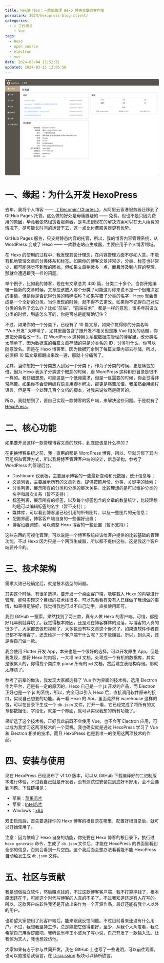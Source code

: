 ```yaml
---
title: HexoPress：一款能管理 Hexo 博客文章的客户端
permalink: 2024/hexopress-blog-client/
categories:
  - - 工作相关
    - Vue
tags:
  - Hexo
  - open source
  - electron
  - vue
date: 2024-03-04 15:52:31
updated: 2024-03-15 13:05:56
---
```

![Dashboard](../../images/2024/03/dashboard-cn.png)

<!--more-->

# 一、缘起：为什么开发 HexoPress

去年，我将个人博客 —— [《 Becomin' Charles 》](https://blog.charlestang.org)，从阿里云香港服务器迁移到了 GitHub Pages 托管。这么做的好处是毋庸置疑的 —— 免费。但也不是只因为费用的原因，毕竟我依然租赁着服务器，是考虑到现在的解决方案可以在无人续费的情况下，尽可能长时间的运营下去，这一点比付费服务器更有优势。

GitHub Pages 服务，只支持静态内容的托管，所以，我的博客内容管理系统，从 WordPress 变成了 Hexo —— 一款静态站点生成器，主要应用于个人博客领域。

在 Hexo 的使用的过程中，我发现其设计理念，在内容管理方面不尽如人意。不能有机地管理文章的分类体系和标签。如果你的博客文章非常少，分类、标签也非常少，那可能感觉不到我的困扰。但如果文章稍微多一点，而且涉及到内容的整理，那就会遭遇跟我一样的问题。

举个例子，比如我的博客，现在有文章总共 430 篇，分类二十多个。当你开始编辑一篇新的文章时候，文章应该放入哪个分类？可能这对你来说不是一个很难决定的事情，但是你是否记得分类的精确名称？如果写错了分类的名字，Hexo 就会当成是一个全新的分类。当你发现的时候，就不得不去更改。如果你不记得自己对应分类的名称了怎么办？比如“前端”，“前端技术”，都是一样的意思，很多年前设立分类的时候，到底怎么写的，你是否总是能精确记住？

不过，如果你的一个分类下，已经有了 10 篇文章，如果你觉得你的分类名叫 “Vue 开发” 太啰嗦了，尤其里面包含了跟开发不相关但是跟 Vue 相关的话题，你想把分类名改一下。在 WordPress 这种用关系型数据库管理的博客里，改分类名太简单了，因为数据库的每篇文章存储的只是分类名的 ID，分类叫什么，你可以随意改名。但是在 Hexo 博客里，因为数据冗余到了每篇文章内部去存储，所以，必须把 10 篇文章都翻出来改一遍，那就十分痛苦了。

尤其，当你想把一个分类放入到另一个分类下，作为子分类的时候，更是痛苦加倍，因为 Hexo 表达子分类这个概念的时候，跟 WordPress 这种树形目录是很不一样的。我仔细想想，可能这是一个低频需求，但是一旦需要的时候，你会觉得非常痛苦。如果你不会使用编程语言用脚本解决，那更是痛苦加倍。我虽然会用编程语言，但是写一个处理几百个文档的脚本，对我来说依然是痛苦的。

所以，我就想到了，要自己实现一款博客的客户端，来解决这些问题。于是就有了 [HexoPress](hexopress-project)。

# 二、核心功能

如果要开发这样一款管理博客文章的软件，到底应该是什么样的？

在更换博客系统之前，我一直用的都是 WordPress 博客，所以，早就习惯了其内容组织和管理方式，所以我将博客管理客户端的设计，信息架构，参考了 WordPress 的管理后台。

* Dashboard 仪表板，主要展示博客的一些最新变动和元数据，统计信息等；
* 文章列表，主要展示所有的文章列表，提供按照月份、分类、关键字的检索；
* 分类列表，展示所有的分类和分类的层次关系，比较理想的是可以维护分类的名字和层次关系（暂不支持）；
* 标签列表，展示所有的标签，以及每个标签包含的文章的数量统计，比较理想的是可以编辑标签的名字（暂不支持）；
* 媒体库，可以看到博客里已经引用的所有图片，以及一些图片的元信息；
* 配置界面，博客客户端自身的一些偏好设置；
* 博客设置调整，可以调整 Hexo 博客的一些设置（暂不支持）；

这些东西的可视化管理，可以说是一个博客系统应该给客户提供的比较基础的管理功能，不过 Hexo 因为只是一个网页生成器，所以都不提供这些。这是我这个客户端要补全的。

# 三、技术架构

需求大致已经确定后，就是技术选型的问题。

其实这个时候，有很多选择。要开发一个桌面客户端，能够载入 Hexo 的内容进行管理，能够实现这个目标的技术栈很多。可以先看看有没有人已经做了我想做的事情，如果得足够好，我觉得我也可以不自己动手，直接使用即可。

我到 GitHub 一搜索，果然找到了两三款，真有人做 Hexo 的客户端。可惜，都是好几年前就弃坑了。我觉得根本原因，还是现在博客群体的没落，写博客的人真的很少了。大家都去做短视频了，大多数没有写文章这个诉求了。如果连软件作者自己都不写博客了，还去维护一个客户端干什么呢？又不能赚钱。所以，到头来，还是得自己做一款。

我会使用 Flutter 开发 App，本来也是一个很好的选择，可以开发原生 App。但是我发现，想将 Hexo 的内容，一大堆 md 文档，处理成一个有机的数据库，其实是很累人的，你得找个类库来 parse 所有的 `md` 文档，然后建立表结构存储。那就太麻烦了。

参考了前辈的做法，我发现大家都选择了 Vue 作为界面的技术栈，选用 Electron 作为平台，还是有一定的原因的。Hexo 自己是一个 js 开发的产品，而 Electron 正好也是一个 js 的系统，所以，完全可以引入 Hexo 后，直接调用软件原来的接口，实现自己想要的功能。再一看 Hexo 的 Api，里面竟然有 warehouse 这样的包，可以在目录下生成一个 `db.json` 文件，打开一看，它已经完成了将所有的文章都数据化、字段化，就差一个界面，就可以实现我想的所有功能了。

果断选了这个技术栈，正好我此前既不会使用 Vue，也不会写 Electron 应用，可以成为我学习这两项技术的一个契机。我也确实就是通过 HexoPress 学习了 Vue 和 Electron 相关的技术，而且 HexoPress 也是我唯一的使用这两项技术的作品。

# 四、安装与使用

现在 HexoPress 已经发布了 v1.1.0 版本，可以从 GitHub 下载编译好的二进制版本进行体验，不过我自己就是开发者，没有测试过安装包到底好不好用，会不会遇到问题。下载链接见：

* 苹果：[苹果芯片](https://github.com/charlestang/HexoPress/releases/download/v1.1.0/HexoPress-darwin-arm64-1.0.0.zip)
* 苹果：[Intel芯片](https://github.com/charlestang/HexoPress/releases/download/v1.1.0/HexoPress-darwin-x64-1.1.0.zip)
* Windows：[x64](https://github.com/charlestang/HexoPress/releases/download/v1.1.0/HexoPress-squirrel.windows-x64-1.1.0.zip)

双击启动后，首先要选择你的 Hexo 博客的根目录在哪里，配置好根目录后，就可以开始使用了。

注意：因为依赖了 Hexo 自身的功能，你先要在 Hexo 博客的根目录下，执行过 `hexo generate` 命令，生成了 `db.json` 文件后，才能在 HexoPress 的界面里看到全部的信息，否则会看到一片空白。这个我后面会想办法看看能不能 HexoPress 自动触发生成 `db.json` 文件。

# 五、社区与贡献

我是想做独立软件，然后赚点钱的，不过这款博客客户端，我不打算挣钱了，根本原因还在于，可能这个时代写博客的人真的不多了。不过我知道还是有人在写的。所以，这款客户端软件我还是开放出来作为一个开源作品，最好还能有我个人以外的用户。

也希望大家使用了此客户端后，能来跟我反馈问题。不过目前看来还没有什么用户。不过，我想我坚持工作，总是能把它做得更好，至少，从我个人角度看，我总希望自己用得舒服吧。我听说当年王小波为了写小说，自己开发了一款输入法。让我惊为天人，我也想效仿他。

大家如果有志于参与共同开发，我在 GitHub 上也写了一些说明，可以前往观看。也可以直接给我留言，在 [Discussion](https://github.com/charlestang/HexoPress/discussions) 板块可以畅所欲言。



[hexopress-project]: https://github.com/charlestang/HexoPress
